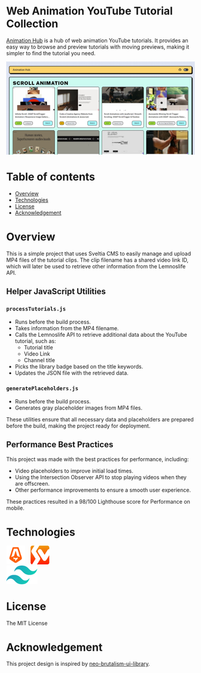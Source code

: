 # Web Animation YouTube Tutorial Collection

[Animation Hub](https://animationhub.site/) is a hub of web animation YouTube tutorials. It provides an easy way to browse and preview tutorials with moving previews, making it simpler to find the tutorial you need.

![demo-jpg](./public/og-image.jpg)

# Table of contents

- [Overview](#overview)
- [Technologies](#technologies)
- [License](#license)
- [Acknowledgement](#acknowledgement)


# Overview

This is a simple project that uses Sveltia CMS to easily manage and upload MP4 files of the tutorial clips. The clip filename has a shared video link ID, which will later be used to retrieve other information from the Lemnoslife API.

## Helper JavaScript Utilities

### `processTutorials.js`
- Runs before the build process.
- Takes information from the MP4 filename.
- Calls the Lemnoslife API to retrieve additional data about the YouTube tutorial, such as:
  - Tutorial title
  - Video Link
  - Channel title
- Picks the library badge based on the title keywords.
- Updates the JSON file with the retrieved data.

### `generatePlaceholders.js`
- Runs before the build process.
- Generates gray placeholder images from MP4 files.

These utilities ensure that all necessary data and placeholders are prepared before the build, making the project ready for deployment.

## Performance Best Practices

This project was made with the best practices for performance, including:
- Video placeholders to improve initial load times.
- Using the Intersection Observer API to stop playing videos when they are offscreen.
- Other performance improvements to ensure a smooth user experience.

These practices resulted in a 98/100 Lighthouse score for Performance on mobile.


# Technologies

<div style="display: flex; align-items: center;">
  <div style="margin-right: 15px;">
    <a href="https://astro.build/" target="_blank" style="color: transparent; text-decoration: none;">
      <img height="50" alt="astro-logo" src="./public/astro.svg" />
    </a>
  </div>
  <div>
    <a href="https://github.com/sveltia" target="_blank" style="color: transparent; text-decoration: none;">
      <img height="50" alt="sveltia-logo" src="./public/sveltia.png" />
    </a>
  </div>
</div>
  <div style="margin-right: 15px;">
    <a href="https://tailwindcss.com/" target="_blank" style="color: transparent; text-decoration: none;">
      <img height="50" alt="tailwind-css-logo" src="./public/tailwindcss.svg" />
    </a>
  </div>

# License

The MIT License

# Acknowledgement

This project design is inspired by [neo-brutalism-ui-library](https://github.com/marieooq/neo-brutalism-ui-library/tree/main).